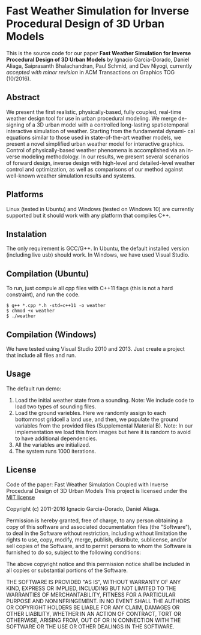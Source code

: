 # Fast Weather Simulation for Inverse Procedural Design of 3D Urban Models
This is the source code for our paper **Fast Weather Simulation for Inverse Procedural Design of 3D Urban Models** by Ignacio Garcia-Dorado, Daniel Aliaga, Saiprasanth Bhalachandran, Paul Schmid, and Dev Niyogi, currently *accepted with minor revision* in ACM Transactions on Graphics TOG (10/2016).

## Abstract 
We present the first realistic, physically-based, fully coupled, real-time
weather design tool for use in urban procedural modeling. We merge de-
signing of a 3D urban model with a controlled long-lasting spatiotemporal
interactive simulation of weather. Starting from the fundamental dynami-
cal equations similar to those used in state-of-the-art weather models, we
present a novel simplified urban weather model for interactive graphics.
Control of physically-based weather phenomena is accomplished via an in-
verse modeling methodology. In our results, we present several scenarios of
forward design, inverse design with high-level and detailed-level weather
control and optimization, as well as comparisons of our method against
well-known weather simulation results and systems.

## Platforms

Linux (tested in Ubuntu) and Windows (tested on Windows 10) are currently supported but it should work with any platform that compiles C++.

## Instalation

The only requirement is GCC/G++. In Ubuntu, the default installed version (including live usb) should work. In Windows, we have used Visual Studio.

## Compilation (Ubuntu)

To run, just compule all cpp files with C++11 flags (this is not a hard constraint), and run the code.

    $ g++ *.cpp *.h -std=c++11 -o weather
    $ chmod +x weather
    $ ./weather
    
## Compilation (Windows)

We have tested using Visual Studio 2010 and 2013. Just create a project that include all files and run.

## Usage

The default run demo:

1. Load the initial weather state from a sounding. Note: We include code to load two types of sounding files.
2. Load the ground variebles. Here we randomly assign to each bottommost gridcell a land use, and then, we populate the ground variables from the provided files (Supplemental Material B). Note: In our implementation we load this from images but here it is random to avoid to have additional dependencies.
3. All the variables are initialized.
4. The system runs 1000 iterations.

## License

Code of the paper: Fast  Weather  Simulation Coupled with Inverse Procedural Design of 3D Urban Models
This project is licensed under the [MIT license](https://opensource.org/licenses/MIT)

Copyright (c) 2011-2016 Ignacio Garcia-Dorado, Daniel Aliaga.

Permission is hereby granted, free of charge, to any person obtaining a copy
of this software and associated documentation files (the "Software"), to deal
in the Software without restriction, including without limitation the rights
to use, copy, modify, merge, publish, distribute, sublicense, and/or sell
copies of the Software, and to permit persons to whom the Software is
furnished to do so, subject to the following conditions:

The above copyright notice and this permission notice shall be included in
all copies or substantial portions of the Software.

THE SOFTWARE IS PROVIDED "AS IS", WITHOUT WARRANTY OF ANY KIND, EXPRESS OR
IMPLIED, INCLUDING BUT NOT LIMITED TO THE WARRANTIES OF MERCHANTABILITY,
FITNESS FOR A PARTICULAR PURPOSE AND NONINFRINGEMENT. IN NO EVENT SHALL THE
AUTHORS OR COPYRIGHT HOLDERS BE LIABLE FOR ANY CLAIM, DAMAGES OR OTHER
LIABILITY, WHETHER IN AN ACTION OF CONTRACT, TORT OR OTHERWISE, ARISING FROM,
OUT OF OR IN CONNECTION WITH THE SOFTWARE OR THE USE OR OTHER DEALINGS IN
THE SOFTWARE.

